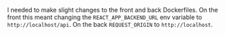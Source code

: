 I needed to make slight changes to the front and back Dockerfiles. On the front this meant changing the `REACT_APP_BACKEND_URL` env variable to `http://localhost/api`. On the back `REQUEST_ORIGIN` to `http://localhost`.
